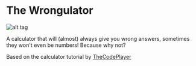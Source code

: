 # The Wrongulator

![alt tag](http://imgur.com/aJIeSJL)

A calculator that will (almost) always give you wrong answers, sometimes they won't even be numbers!
Because why not?

Based on the calculator tutorial by <a href="http://thecodeplayer.com/walkthrough/javascript-css3-calculator">TheCodePlayer</a>
